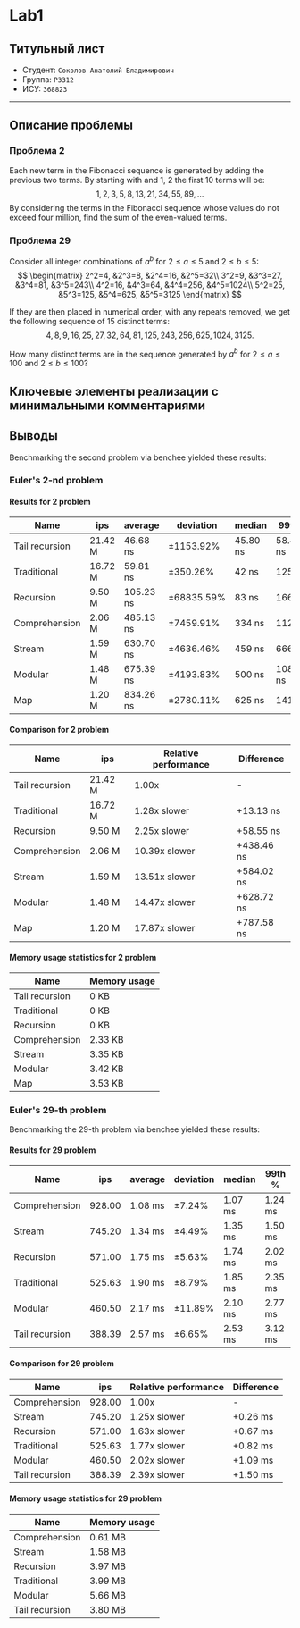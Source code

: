# Lab1

## Титульный лист

- Студент: `Соколов Анатолий Владимирович`
- Группа: `P3312`
- ИСУ: `368823`

---

## Описание проблемы

### Проблема 2

Each new term in the Fibonacci sequence is generated by adding the previous two terms.
By starting with and $1$, $2$ the first $10$ terms will be:
$$1, 2, 3, 5, 8, 13, 21, 34, 55, 89, \dots$$
By considering the terms in the Fibonacci sequence whose values do not exceed four million,
find the sum of the even-valued terms.

### Проблема 29

Consider all integer combinations of $a^b$ for $2 \le a \le 5$ and $2 \le b \le 5$:
$$
\begin{matrix}
2^2=4, &2^3=8, &2^4=16, &2^5=32\\
3^2=9, &3^3=27, &3^4=81, &3^5=243\\
4^2=16, &4^3=64, &4^4=256, &4^5=1024\\
5^2=25, &5^3=125, &5^4=625, &5^5=3125
\end{matrix}
$$

If they are then placed in numerical order, with any repeats removed,
we get the  following sequence of $15$ distinct terms:
$$4, 8, 9, 16, 25, 27, 32, 64, 81, 125, 243, 256, 625, 1024, 3125.$$

How many distinct terms are in the sequence generated
by $a^b$ for $2 \le a \le 100$ and $2 \le b \le 100$?

## Ключевые элементы реализации с минимальными комментариями

## Выводы

Benchmarking the second problem via benchee yielded these results:

### Euler's 2-nd problem

#### Results for 2 problem

| Name            | ips         | average  | deviation        | median        | 99th %        |
|-----------------|-------------|----------|-------------------|---------------|---------------|
| Tail recursion  | 21.42 M     | 46.68 ns | ±1153.92%        | 45.80 ns      | 58.40 ns      |
| Traditional     | 16.72 M     | 59.81 ns | ±350.26%         | 42 ns         | 125 ns        |
| Recursion       | 9.50 M      | 105.23 ns| ±68835.59%        | 83 ns         | 166 ns        |
| Comprehension   | 2.06 M      | 485.13 ns| ±7459.91%         | 334 ns        | 1125 ns       |
| Stream          | 1.59 M      | 630.70 ns| ±4636.46%         | 459 ns        | 666 ns        |
| Modular         | 1.48 M      | 675.39 ns| ±4193.83%         | 500 ns        | 1083.31 ns    |
| Map             | 1.20 M      | 834.26 ns| ±2780.11%         | 625 ns        | 1417 ns       |

#### Comparison for 2 problem

| Name            | ips         | Relative performance | Difference |
|-----------------|-------------|----------------------|------------|
| Tail recursion  | 21.42 M     | 1.00x                | -           |
| Traditional     | 16.72 M     | 1.28x slower         | +13.13 ns  |
| Recursion       | 9.50 M      | 2.25x slower         | +58.55 ns  |
| Comprehension   | 2.06 M      | 10.39x slower        | +438.46 ns |
| Stream          | 1.59 M      | 13.51x slower        | +584.02 ns |
| Modular         | 1.48 M      | 14.47x slower        | +628.72 ns |
| Map             | 1.20 M      | 17.87x slower        | +787.58 ns |

#### Memory usage statistics for 2 problem

| Name            | Memory usage |
|-----------------|--------------|
| Tail recursion  | 0 KB         |
| Traditional     | 0 KB         |
| Recursion       | 0 KB         |
| Comprehension   | 2.33 KB      |
| Stream          | 3.35 KB      |
| Modular         | 3.42 KB      |
| Map             | 3.53 KB      |

### Euler's 29-th problem

Benchmarking the 29-th problem via benchee yielded these results:

#### Results for 29 problem

| Name            | ips         | average  | deviation        | median        | 99th %        |
|-----------------|-------------|----------|-------------------|---------------|---------------|
| Comprehension   | 928.00      | 1.08 ms  | ±7.24%           | 1.07 ms       | 1.24 ms       |
| Stream          | 745.20      | 1.34 ms  | ±4.49%           | 1.35 ms       | 1.50 ms       |
| Recursion       | 571.00      | 1.75 ms  | ±5.63%           | 1.74 ms       | 2.02 ms       |
| Traditional     | 525.63      | 1.90 ms  | ±8.79%           | 1.85 ms       | 2.35 ms       |
| Modular         | 460.50      | 2.17 ms  | ±11.89%          | 2.10 ms       | 2.77 ms       |
| Tail recursion  | 388.39      | 2.57 ms  | ±6.65%           | 2.53 ms       | 3.12 ms       |

#### Comparison for 29 problem

| Name            | ips         | Relative performance | Difference |
|-----------------|-------------|----------------------|------------|
| Comprehension   | 928.00      | 1.00x                | -           |
| Stream          | 745.20      | 1.25x slower         | +0.26 ms   |
| Recursion       | 571.00      | 1.63x slower         | +0.67 ms   |
| Traditional     | 525.63      | 1.77x slower         | +0.82 ms   |
| Modular         | 460.50      | 2.02x slower         | +1.09 ms   |
| Tail recursion  | 388.39      | 2.39x slower         | +1.50 ms   |

#### Memory usage statistics for 29 problem

| Name            | Memory usage |
|-----------------|--------------|
| Comprehension   | 0.61 MB      |
| Stream          | 1.58 MB      |
| Recursion       | 3.97 MB      |
| Traditional     | 3.99 MB      |
| Modular         | 5.66 MB      |
| Tail recursion  | 3.80 MB      |
